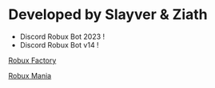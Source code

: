 # Developed by Slayver & Ziath

- Discord Robux Bot 2023 !
- Discord Robux Bot v14 !

[Robux Factory](https://discord.gg/qDt4zUrzph)

[Robux Mania]()